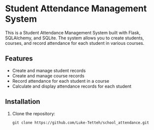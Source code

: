 # Student Attendance Management System

This is a Student Attendance Management System built with Flask, SQLAlchemy, and SQLite. The system allows you to create students, courses, and record attendance for each student in various courses.

## Features

- Create and manage student records
- Create and manage course records
- Record attendance for each student in a course
- Calculate and display attendance records for each student

## Installation

1. Clone the repository:

   ```shell
   git clone https://github.com/Luke-Tetteh/school_attendance.git

